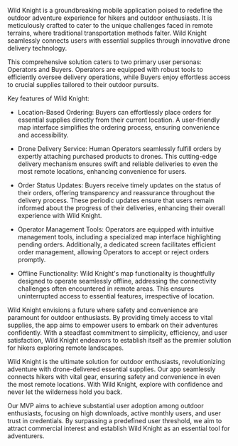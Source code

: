 Wild Knight is a groundbreaking mobile application poised to redefine the outdoor adventure experience for hikers and outdoor enthusiasts. It is meticulously crafted to cater to the unique challenges faced in remote terrains, where traditional transportation methods falter. Wild Knight seamlessly connects users with essential supplies through innovative drone delivery technology.

This comprehensive solution caters to two primary user personas: Operators and Buyers. Operators are equipped with robust tools to efficiently oversee delivery operations, while Buyers enjoy effortless access to crucial supplies tailored to their outdoor pursuits.

Key features of Wild Knight:

* Location-Based Ordering: Buyers can effortlessly place orders for essential supplies directly from their current location. A user-friendly map interface simplifies the ordering process, ensuring convenience and accessibility.

* Drone Delivery Service: Human Operators seamlessly fulfill orders by expertly attaching purchased products to drones. This cutting-edge delivery mechanism ensures swift and reliable deliveries to even the most remote locations, enhancing convenience for users.

* Order Status Updates: Buyers receive timely updates on the status of their orders, offering transparency and reassurance throughout the delivery process. These periodic updates ensure that users remain informed about the progress of their deliveries, enhancing their overall experience with Wild Knight.

* Operator Management Tools: Operators are equipped with intuitive management tools, including a specialized map interface highlighting pending orders. Additionally, a dedicated screen facilitates efficient order management, allowing Operators to accept or reject orders promptly.

* Offline Functionality: Wild Knight's map functionality is thoughtfully designed to operate seamlessly offline, addressing the connectivity challenges often encountered in remote areas. This ensures uninterrupted access to essential features, irrespective of location.

Wild Knight envisions a future where safety and convenience are paramount for outdoor enthusiasts. By providing timely access to vital supplies, the app aims to empower users to embark on their adventures confidently. With a steadfast commitment to simplicity, efficiency, and user satisfaction, Wild Knight endeavors to establish itself as the premier solution for hikers exploring remote landscapes.

Wild Knight is the ultimate solution for outdoor enthusiasts, revolutionizing adventure with drone-delivered essential supplies. Our app seamlessly connects hikers with vital gear, ensuring safety and convenience in even the most remote locations. With Wild Knight, explore with confidence and never let the wilderness hold you back.

Our MVP aims to achieve substantial user adoption among outdoor enthusiasts, focusing on high downloads, active monthly users, and user trust in credentials. By surpassing a predefined user threshold, we aim to attract commercial interest and establish Wild Knight as an essential tool for adventurers.
